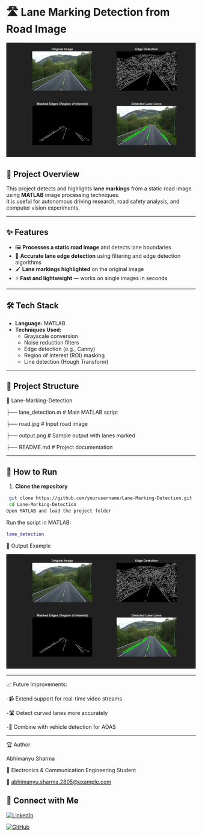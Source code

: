 # 🛣️ Lane Marking Detection from Road Image  

<p align="center">
  <img src="output.png" width="750" alt="Lane Marking Output">
</p>

## 📌 Project Overview  
This project detects and highlights **lane markings** from a static road image using **MATLAB** image processing techniques.  
It is useful for autonomous driving research, road safety analysis, and computer vision experiments.

---

## ✨ Features  
- 🖼 **Processes a static road image** and detects lane boundaries  
- 🎯 **Accurate lane edge detection** using filtering and edge detection algorithms  
- 🖌 **Lane markings highlighted** on the original image  
- ⚡ **Fast and lightweight** — works on single images in seconds  

---

## 🛠️ Tech Stack  
- **Language:** MATLAB  
- **Techniques Used:**  
  - Grayscale conversion  
  - Noise reduction filters  
  - Edge detection (e.g., Canny)  
  - Region of Interest (ROI) masking  
  - Line detection (Hough Transform)  

---

## 📂 Project Structure  
📁 Lane-Marking-Detection

 ├── lane_detection.m # Main MATLAB script
 
 ├── road.jpg # Input road image

 ├── output.png # Sample output with lanes marked
 
 ├── README.md # Project documentation

---

## 🚀 How to Run  
1. **Clone the repository**
  ```bash 
   git clone https://github.com/yourusername/Lane-Marking-Detection.git
   cd Lane-Marking-Detection
Open MATLAB and load the project folder
```
Run the script in MATLAB:
```matlab
lane_detection
```
📸 Output Example
<p align="center"> <img src="output.png" width="700" alt="Lane Detection Example"> </p>

---

📈 Future Improvements:

-📹 Extend support for real-time video streams

-🛣 Detect curved lanes more accurately

-🚗 Combine with vehicle detection for ADAS

---

🏆 Author

Abhimanyu Sharma

💼 Electronics & Communication Engineering Student

📧 abhimanyu.sharma.2805@example.com

## 🔗 Connect with Me

[![LinkedIn](https://img.shields.io/badge/LinkedIn-Profile-blue)](https://www.linkedin.com/in/abhimanyu-sharma-8749b2312)

[![GitHub](https://img.shields.io/badge/GitHub-Profile-black?logo=github)](https://github.com/abrrrxx)







